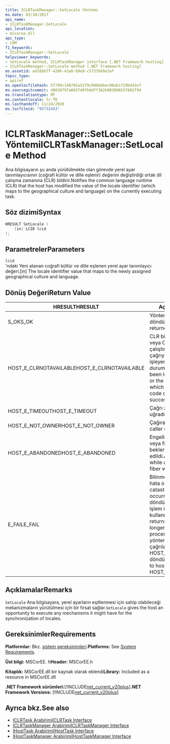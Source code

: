 ```yaml
---
title: ICLRTaskManager::SetLocale Yöntemi
ms.date: 03/30/2017
api_name:
- ICLRTaskManager.SetLocale
api_location:
- mscoree.dll
api_type:
- COM
f1_keywords:
- ICLRTaskManager::SetLocale
helpviewer_keywords:
- SetLocale method, ICLRTaskManager interface [.NET Framework hosting]
- ICLRTaskManager::SetLocale method [.NET Framework hosting]
ms.assetid: ed16bb7f-4206-43a8-b9e9-c5737b69e3af
topic_type:
- apiref
ms.openlocfilehash: 5f799c140705a5279c996b6bec90ab1f29bd42ef
ms.sourcegitcommit: d8020797a6657d0fbbdff362b80300815f682f94
ms.translationtype: MT
ms.contentlocale: tr-TR
ms.lasthandoff: 11/24/2020
ms.locfileid: "95732443"
---
```

# <a name="iclrtaskmanagersetlocale-method"></a><span data-ttu-id="9cb2d-102">ICLRTaskManager::SetLocale Yöntemi</span><span class="sxs-lookup"><span data-stu-id="9cb2d-102">ICLRTaskManager::SetLocale Method</span></span>

<span data-ttu-id="9cb2d-103">Ana bilgisayarın şu anda yürütülmekte olan görevde yerel ayar tanımlayıcısının (coğrafi kültür ve dille eşlenir) değerini değiştirdiği ortak dil çalışma zamanına (CLR) bildirir.</span><span class="sxs-lookup"><span data-stu-id="9cb2d-103">Notifies the common language runtime (CLR) that the host has modified the value of the locale identifier (which maps to the geographical culture and language) on the currently executing task.</span></span>  
  
## <a name="syntax"></a><span data-ttu-id="9cb2d-104">Söz dizimi</span><span class="sxs-lookup"><span data-stu-id="9cb2d-104">Syntax</span></span>  
  
```cpp  
HRESULT SetLocale (  
    [in] LCID lcid  
);  
```  
  
## <a name="parameters"></a><span data-ttu-id="9cb2d-105">Parametreler</span><span class="sxs-lookup"><span data-stu-id="9cb2d-105">Parameters</span></span>  

 `lcid`  
 <span data-ttu-id="9cb2d-106">'ndaki Yeni atanan coğrafi kültür ve dille eşlenen yerel ayar tanımlayıcı değeri.</span><span class="sxs-lookup"><span data-stu-id="9cb2d-106">[in] The locale identifier value that maps to the newly assigned geographical culture and language.</span></span>  
  
## <a name="return-value"></a><span data-ttu-id="9cb2d-107">Dönüş Değeri</span><span class="sxs-lookup"><span data-stu-id="9cb2d-107">Return Value</span></span>  
  
|<span data-ttu-id="9cb2d-108">HRESULT</span><span class="sxs-lookup"><span data-stu-id="9cb2d-108">HRESULT</span></span>|<span data-ttu-id="9cb2d-109">Açıklama</span><span class="sxs-lookup"><span data-stu-id="9cb2d-109">Description</span></span>|  
|-------------|-----------------|  
|<span data-ttu-id="9cb2d-110">S_OK</span><span class="sxs-lookup"><span data-stu-id="9cb2d-110">S_OK</span></span>|<span data-ttu-id="9cb2d-111">Yöntem başarıyla döndürüldü.</span><span class="sxs-lookup"><span data-stu-id="9cb2d-111">The method returned successfully.</span></span>|  
|<span data-ttu-id="9cb2d-112">HOST_E_CLRNOTAVAILABLE</span><span class="sxs-lookup"><span data-stu-id="9cb2d-112">HOST_E_CLRNOTAVAILABLE</span></span>|<span data-ttu-id="9cb2d-113">CLR bir işleme yüklenmemiş veya CLR yönetilen kodu çalıştıramadığından veya çağrıyı başarıyla işleyemediği bir durumda.</span><span class="sxs-lookup"><span data-stu-id="9cb2d-113">The CLR has not been loaded into a process, or the CLR is in a state in which it cannot run managed code or process the call successfully.</span></span>|  
|<span data-ttu-id="9cb2d-114">HOST_E_TIMEOUT</span><span class="sxs-lookup"><span data-stu-id="9cb2d-114">HOST_E_TIMEOUT</span></span>|<span data-ttu-id="9cb2d-115">Çağrı zaman aşımına uğradı.</span><span class="sxs-lookup"><span data-stu-id="9cb2d-115">The call timed out.</span></span>|  
|<span data-ttu-id="9cb2d-116">HOST_E_NOT_OWNER</span><span class="sxs-lookup"><span data-stu-id="9cb2d-116">HOST_E_NOT_OWNER</span></span>|<span data-ttu-id="9cb2d-117">Çağıranın kilidi yoktur.</span><span class="sxs-lookup"><span data-stu-id="9cb2d-117">The caller does not own the lock.</span></span>|  
|<span data-ttu-id="9cb2d-118">HOST_E_ABANDONED</span><span class="sxs-lookup"><span data-stu-id="9cb2d-118">HOST_E_ABANDONED</span></span>|<span data-ttu-id="9cb2d-119">Engellenen bir iş parçacığı veya fiber üzerinde beklerken bir olay iptal edildi.</span><span class="sxs-lookup"><span data-stu-id="9cb2d-119">An event was canceled while a blocked thread or fiber was waiting on it.</span></span>|  
|<span data-ttu-id="9cb2d-120">E_FAIL</span><span class="sxs-lookup"><span data-stu-id="9cb2d-120">E_FAIL</span></span>|<span data-ttu-id="9cb2d-121">Bilinmeyen bir çok zararlı hata oluştu.</span><span class="sxs-lookup"><span data-stu-id="9cb2d-121">An unknown catastrophic failure occurred.</span></span> <span data-ttu-id="9cb2d-122">Bir yöntem E_FAIL döndürdüğünde, CLR artık işlem içinde kullanılamaz.</span><span class="sxs-lookup"><span data-stu-id="9cb2d-122">When a method returns E_FAIL, the CLR is no longer usable within the process.</span></span> <span data-ttu-id="9cb2d-123">Barındırma yöntemlerine yapılan sonraki çağrılar HOST_E_CLRNOTAVAILABLE döndürür.</span><span class="sxs-lookup"><span data-stu-id="9cb2d-123">Subsequent calls to hosting methods return HOST_E_CLRNOTAVAILABLE.</span></span>|  
  
## <a name="remarks"></a><span data-ttu-id="9cb2d-124">Açıklamalar</span><span class="sxs-lookup"><span data-stu-id="9cb2d-124">Remarks</span></span>  

 <span data-ttu-id="9cb2d-125">`SetLocale` Ana bilgisayara, yerel ayarların eşitlenmesi için sahip olabileceği mekanizmaların yürütülmesi için bir fırsat sağlar.</span><span class="sxs-lookup"><span data-stu-id="9cb2d-125">`SetLocale` gives the host an opportunity to execute any mechanisms it might have for the synchronization of locales.</span></span>  
  
## <a name="requirements"></a><span data-ttu-id="9cb2d-126">Gereksinimler</span><span class="sxs-lookup"><span data-stu-id="9cb2d-126">Requirements</span></span>  

 <span data-ttu-id="9cb2d-127">**Platformlar:** Bkz. [sistem gereksinimleri](../../get-started/system-requirements.md).</span><span class="sxs-lookup"><span data-stu-id="9cb2d-127">**Platforms:** See [System Requirements](../../get-started/system-requirements.md).</span></span>  
  
 <span data-ttu-id="9cb2d-128">**Üst bilgi:** MSCorEE. h</span><span class="sxs-lookup"><span data-stu-id="9cb2d-128">**Header:** MSCorEE.h</span></span>  
  
 <span data-ttu-id="9cb2d-129">**Kitaplık:** MSCorEE.dll bir kaynak olarak eklendi</span><span class="sxs-lookup"><span data-stu-id="9cb2d-129">**Library:** Included as a resource in MSCorEE.dll</span></span>  
  
 <span data-ttu-id="9cb2d-130">**.NET Framework sürümleri:**[!INCLUDE[net_current_v20plus](../../../../includes/net-current-v20plus-md.md)]</span><span class="sxs-lookup"><span data-stu-id="9cb2d-130">**.NET Framework Versions:** [!INCLUDE[net_current_v20plus](../../../../includes/net-current-v20plus-md.md)]</span></span>  
  
## <a name="see-also"></a><span data-ttu-id="9cb2d-131">Ayrıca bkz.</span><span class="sxs-lookup"><span data-stu-id="9cb2d-131">See also</span></span>

- [<span data-ttu-id="9cb2d-132">ICLRTask Arabirimi</span><span class="sxs-lookup"><span data-stu-id="9cb2d-132">ICLRTask Interface</span></span>](iclrtask-interface.md)
- [<span data-ttu-id="9cb2d-133">ICLRTaskManager Arabirimi</span><span class="sxs-lookup"><span data-stu-id="9cb2d-133">ICLRTaskManager Interface</span></span>](iclrtaskmanager-interface.md)
- [<span data-ttu-id="9cb2d-134">IHostTask Arabirimi</span><span class="sxs-lookup"><span data-stu-id="9cb2d-134">IHostTask Interface</span></span>](ihosttask-interface.md)
- [<span data-ttu-id="9cb2d-135">IHostTaskManager Arabirimi</span><span class="sxs-lookup"><span data-stu-id="9cb2d-135">IHostTaskManager Interface</span></span>](ihosttaskmanager-interface.md)
